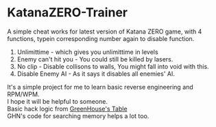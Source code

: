 # KatanaZERO-Trainer
A simple cheat works for latest version of Katana ZERO game, with 4 functions, typein corresponding number again to disable function.
1. Unlimittime - which gives you unlimittime in levels
2. Enemy can't hit you  -  You could still be killed by lasers.
3. No clip - Disable collisons to walls, You might fall into void with this.
4. Disable Enemy AI - As it says it disables all enemies' AI.

It's a simple project for me to learn basic reverse engineering and RPM/WPM.   
I hope it will be helpful to someone.  
Basic hack logic from [GreenHouse's Table](https://fearlessrevolution.com/viewtopic.php?t=9248)  
GHN's code for searching memory helps a lot too.


